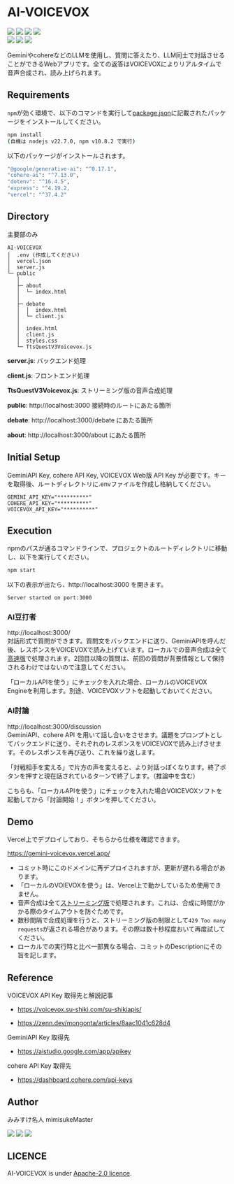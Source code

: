 # AI-VOICEVOX
[<img src="https://img.shields.io/github/stars/mimisukeMaster/AI-VOICEVOX?&logo=github">](https://github.com/mimisukeMaster/AI-VOICEVOX/stargazers)
[<img src="https://img.shields.io/badge/issues-welcome-green">](https://github.com/mimisukeMaster/AI-VOICEVOX/issues)
[<img src="https://img.shields.io/badge/PRs-welcome-orange?logo=git">](https://github.com/mimisukeMaster/OsakanaFlock/pulls)
[<img  src="https://img.shields.io/hexpm/l/plug?color=red&logo=apache">](https://www.apache.org/licenses/)<br>
[<img src="https://img.shields.io/badge/deployed%20to-Vercel-brightgreen?logo=vercel">](https://github.com/mimisukeMaster/AI-VOICEVOX/deployments)
<img src="https://img.shields.io/github/repo-size/mimisukeMaster/AI-VOICEVOX?logo=gitlfs&color=ff69b4">
[<img src="https://img.shields.io/static/v1?label=&message=Open%20in%20Visual%20Studio%20Code&color=007acc&style=flat">](https://open.vscode.dev/mimisukeMaster/AI-VOICEVOX)


GeminiやcohereなどのLLMを使用し、質問に答えたり、LLM同士で対話させることができるWebアプリです。全ての返答はVOICEVOXによりリアルタイムで音声合成され、読み上げられます。

## Requirements
`npm`が効く環境で、以下のコマンドを実行して[package.json](/package.json)に記載されたパッケージをインストールしてください。
```cmd
npm install
(自機は nodejs v22.7.0, npm v10.8.2 で実行)
```
以下のパッケージがインストールされます。
```cmd
"@google/generative-ai": "^0.17.1",
"cohere-ai": "^7.13.0",
"dotenv": "^16.4.5",
"express": "^4.19.2,
"vercel": "^37.4.2"
```

## Directory
主要部のみ
```
AI-VOICEVOX
│  .env (作成してください)
│  vercel.json
│  server.js
└─ public
   │
   ├─ about
   │  └─ index.html
   │
   ├─ debate
   │  │  index.html
   │  └─ client.js
   │ 
   │  index.html
   │  client.js
   │  styles.css
   └─ TtsQuestV3Voicevox.js
```
**server.js**: バックエンド処理

**client.js**: フロントエンド処理

**TtsQuestV3Voicevox.js**: ストリーミング版の音声合成処理

**public**: http://localhost:3000 接続時のルートにあたる箇所

**debate**: http://localhost:3000/debate にあたる箇所

**about**: http://localhost:3000/about にあたる箇所


## Initial Setup
GeminiAPI Key, cohere API Key, VOICEVOX Web版 API Key が必要です。キーを取得後、ルートディレクトリに.envファイルを作成し格納してください。
```env
GEMINI_API_KEY="**********"
COHERE_API_KEY="**********"
VOICEVOX_API_KEY="**********"
```

## Execution
npmのパスが通るコマンドラインで、プロジェクトのルートディレクトリに移動し、以下を実行してください。
```cmd
npm start
```
以下の表示が出たら、http://localhost:3000 を開きます。
```cmd
Server started on port:3000
```
### AI豆打者
http://localhost:3000/<br>
対話形式で質問ができます。質問文をバックエンドに送り、GeminiAPIを呼んだ後、レスポンスをVOICEVOXで読み上げています。ローカルでの音声合成は全て[高速版](https://voicevox.su-shiki.com/su-shikiapis/)で処理されます。2回目以降の質問は、前回の質問が背景情報として保持されるわけではないので注意してください。

「ローカルAPIを使う」にチェックを入れた場合、ローカルのVOICEVOX Engineを利用します。別途、VOICEVOXソフトを起動しておいてください。

### AI討論
 http://localhost:3000/discussion<br>
 GeminiAPI、cohere API を用いて話し合いをさせます。議題をプロンプトとしてバックエンドに送り、それぞれのレスポンスをVOICEVOXで読み上げさせます。そのレスポンスを再び送り、これを繰り返します。

「対戦相手を変える」で片方の声を変えると、より対話っぽくなります。終了ボタンを押すと現在話されているターンで終了します。（推論中を含む）

こちらも、「ローカルAPIを使う」にチェックを入れた場合VOICEVOXソフトを起動してから「討論開始！」ボタンを押してください。

## Demo
Vercel上でデプロイしており、そちらから仕様を確認できます。

https://gemini-voicevox.vercel.app/

- コミット時にこのドメインに再デプロイされますが、更新が遅れる場合があります。
- 「ローカルのVOIEVOXを使う」は、Vercel上で動かしているため使用できません。
- 音声合成は全て[ストリーミング版](https://github.com/ts-klassen/ttsQuestV3Voicevox)で処理されます。これは、合成に時間がかかる際のタイムアウトを防ぐためです。
- 数秒間隔で合成処理を行うと、ストリーミング版の制限として`429 Too many requests`が返される場合があります。その際は数十秒程度おいて再度試してください。
- ローカルでの実行時と比べ一部異なる場合、コミットのDescriptionにその旨を記します。

## Reference
VOICEVOX API Key 取得先と解説記事
- https://voicevox.su-shiki.com/su-shikiapis/

- https://zenn.dev/mongonta/articles/8aac1041c628d4

GeminiAPI Key 取得先
- https://aistudio.google.com/app/apikey

cohere API Key 取得先
- https://dashboard.cohere.com/api-keys

## Author
 みみすけ名人 mimisukeMaster<br>

 [<img src="https://img.shields.io/badge/-X-X.svg?style=flat-square&logo=X&logoColor=white&color=black">](https://x.com/mimisukeMaster)
[<img src="https://img.shields.io/badge/-ArtStation-artstation.svg?&style=flat-square&logo=artstation&logoColor=blue&color=gray">](https://www.artstation.com/mimisukemaster)
[<img src="https://img.shields.io/badge/-Youtube-youtube.svg?&style=flat-square&logo=youtube&logoColor=white&color=red">](https://www.youtube.com/channel/UCWnmp8t4GJzcjBxhtgo9rKQ)

## LICENCE
AI-VOICEVOX is under [Apache-2.0 licence](/LICENSE).